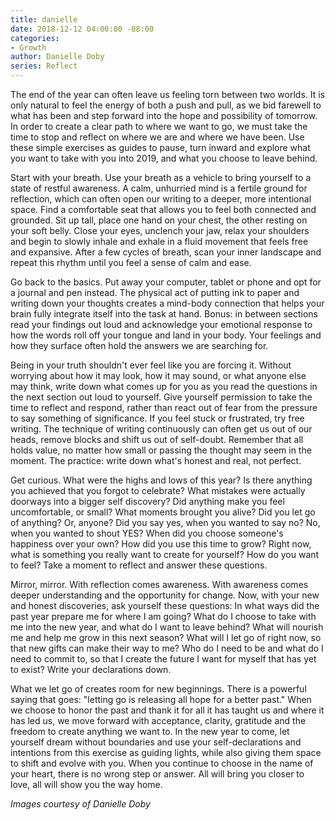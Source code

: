 ```yaml
---
title: danielle
date: 2018-12-12 04:00:00 -08:00
categories:
- Growth
author: Danielle Doby
series: Reflect
---
```


The end of the year can often leave us feeling torn between two worlds. It is only natural to feel the energy of both a push and pull, as we bid farewell to what has been and step forward into the hope and possibility of tomorrow. In order to create a clear path to where we want to go, we must take the time to stop and reflect on where we are and where we have been. Use these simple exercises as guides to pause, turn inward and explore what you want to take with you into 2019, and what you choose to leave behind. 

Start with your breath.
Use your breath as a vehicle to bring yourself to a state of restful awareness. A calm, unhurried mind is a fertile ground for reflection, which can often open our writing to a deeper, more intentional space. Find a comfortable seat that allows you to feel both connected and grounded. Sit up tall, place one hand on your chest, the other resting on your soft belly. Close your eyes, unclench your jaw, relax your shoulders and begin to slowly inhale and exhale in a fluid movement that feels free and expansive. After a few cycles of breath, scan your inner landscape and repeat this rhythm until you feel a sense of calm and ease. 

Go back to the basics. 
Put away your computer, tablet or phone and opt for a journal and pen instead. The physical act of putting ink to paper and writing down your thoughts creates a mind-body connection that helps your brain fully integrate itself into the task at hand. Bonus: in between sections read your findings out loud and acknowledge your emotional response to how the words roll off your tongue and land in your body. Your feelings and how they surface often hold the answers we are searching for.

Being in your truth shouldn't ever feel like you are forcing it.
Without worrying about how it may look, how it may sound, or what anyone else may think, write down what comes up for you as you read the questions in the next section out loud to yourself. Give yourself permission to take the time to reflect and respond, rather than react out of fear from the pressure to say something of significance. If you feel stuck or frustrated, try free writing. The technique of writing continuously can often get us out of our heads, remove blocks and shift us out of self-doubt. Remember that all holds value, no matter how small or passing the thought may seem in the moment. The practice: write down what's honest and real, not perfect.

Get curious. 
What were the highs and lows of this year? Is there anything you achieved that you forgot to celebrate? What mistakes were actually doorways into a bigger self discovery? Did anything make you feel uncomfortable, or small? What moments brought you alive? Did you let go of anything? Or, anyone? Did you say yes, when you wanted to say no? No, when you wanted to shout YES? When did you choose someone's happiness over your own? How did you use this time to grow? Right now, what is something you really want to create for yourself? How do you want to feel? Take a moment to reflect and answer these questions.

Mirror, mirror. 
With reflection comes awareness. With awareness comes deeper understanding and the opportunity for change. Now, with your new and honest discoveries, ask yourself these questions: In what ways did the past year prepare me for where I am going? What do I choose to take with me into the new year, and what do I want to leave behind? What will nourish me and help me grow in this next season? What will I let go of right now, so that new gifts can make their way to me?  Who do I need to be and what do I need to commit to, so that I create the future I want for myself that has yet to exist? Write your declarations down. 

What we let go of creates room for new beginnings.
There is a powerful saying that goes: "letting go is releasing all hope for a better past." When we choose to honor the past and thank it for all it has taught us and where it has led us, we move forward with acceptance, clarity, gratitude and the freedom to create anything we want to. In the new year to come, let yourself dream without boundaries and use your self-declarations and intentions from this exercise as guiding lights, while also giving them space to shift and evolve with you. When you continue to choose in the name of your heart, there is no wrong step or answer. All will bring you closer to love, all will show you the way home.  

_Images courtesy of Danielle Doby_